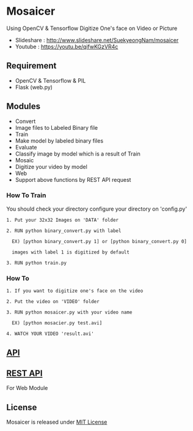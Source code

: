 # Mosaicer
Using OpenCV & Tensorflow Digitize One's face on Video or Picture

* Slideshare : http://www.slideshare.net/SuekyeongNam/mosaicer
* Youtube : https://youtu.be/qifwKGzVR4c

## Requirement
+ OpenCV & Tensorflow & PIL
+ Flask (web.py)

## Modules
* Convert
 * Image files to Labeled Binary file
* Train
 * Make model by labeled binary files
* Evaluate
 * Classify image by model which is a result of Train
* Mosaic
 * Digitize your video by model
* Web
 * Support above functions by REST API request


### How To Train
You should check your directory
configure your directory on 'config.py'
```
1. Put your 32x32 Images on 'DATA' folder

2. RUN python binary_convert.py with label

  EX) [python binary_convert.py 1] or [python binary_convert.py 0]

  images with label 1 is digitized by default

3. RUN python train.py
```


### How To
```
1. If you want to digitize one's face on the video

2. Put the video on 'VIDEO' folder

3. RUN python mosaicer.py with your video name

  EX) [python mosacier.py test.avi]

4. WATCH YOUR VIDEO 'result.avi'
```

## [API]


## [REST API]
For Web Module


## License
Mosaicer is released under [MIT License]

[MIT License]: https://github.com/seongahjo/Mosaicer/blob/dev/LICENSE
[API]: https://github.com/seongahjo/Mosaicer/blob/master/API.md
[REST API]: https://github.com/seongahjo/Mosaicer/blob/master/REST%20API.md
